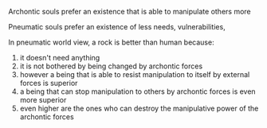 
Archontic souls prefer an existence that is able to manipulate others more

Pneumatic souls prefer an existence of less needs, vulnerabilities, 

In pneumatic world view, a rock is better than human because:
1) it doesn't need anything
2) it is not bothered by being changed by archontic forces
3) however a being that is able to resist manipulation to itself by external forces is superior
4) a being that can stop manipulation to others by archontic forces is even more superior
5) even higher are the ones who can destroy the manipulative power of the archontic forces
